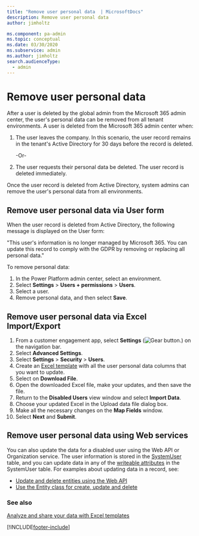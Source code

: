 ```yaml
---
title: "Remove user personal data  | MicrosoftDocs"
description: Remove user personal data
author: jimholtz

ms.component: pa-admin
ms.topic: conceptual
ms.date: 03/30/2020
ms.subservice: admin
ms.author: jimholtz
search.audienceType: 
  - admin
---
```

# Remove user personal data

After a user is deleted by the global admin from the Microsoft 365 admin center, the user's personal data can be removed from all tenant environments. A user is deleted from the Microsoft 365 admin center when:

1. The user leaves the company. In this scenario, the user record remains in the tenant's Active Directory for 30 days before the record is deleted.

   -Or-

2. The user requests their personal data be deleted. The user record is deleted immediately.

Once the user record is deleted from Active Directory, system admins can remove the user's personal data from all environments.

## Remove user personal data via User form

When the user record is deleted from Active Directory, the following message is displayed on the User form:

"This user's information is no longer managed by Microsoft 365. You can update this record to comply with the GDPR by removing or replacing all personal data."

To remove personal data:

1. In the Power Platform admin center, select an environment. 
2. Select **Settings** > **Users + permissions** > **Users**.  
3. Select a user.
4. Remove personal data, and then select **Save**.

## Remove user personal data via Excel Import/Export

1. From a customer engagement app, select **Settings** (![Gear button.](media/selection-rule-gear-button.png "Gear button")) on the navigation bar. 
2. Select **Advanced Settings**.
3. Select **Settings** > **Security** > **Users**.
4. Create an [Excel template](analyze-your-data-with-excel-templates.md#create-a-new-excel-template) with all the user personal data columns that you want to update.  
5. Select on **Download File**.
6. Open the downloaded Excel file, make your updates, and then save the file.
7. Return to the **Disabled Users** view window and select **Import Data**.
8. Choose your updated Excel in the Upload data file dialog box.
9. Make all the necessary changes on the **Map Fields** window.
10. Select **Next** and **Submit**.

## Remove user personal data using Web services

You can also update the data for a disabled user using the Web API or Organization service. The user information is stored in the [SystemUser](/powerapps/developer/common-data-service/reference/entities/systemuser) table, and you can update data in any of the [writeable attributes](/powerapps/developer/common-data-service/reference/entities/systemuser#writable-attributes) in the SystemUser table. For examples about updating data in a record, see: 

- [Update and delete entities using the Web API](/powerapps/developer/common-data-service/webapi/update-delete-entities-using-web-api)
- [Use the Entity class for create, update and delete](/powerapps/developer/common-data-service/org-service/entity-operations-update-delete)

### See also
[Analyze and share your data with Excel templates](analyze-your-data-with-excel-templates.md)<br/>


[!INCLUDE[footer-include](../includes/footer-banner.md)]
